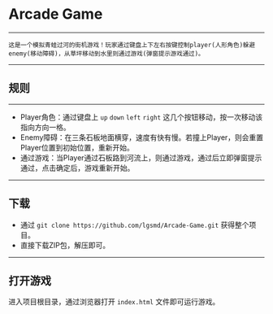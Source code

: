 # **Arcade Game**
----
    这是一个模拟青蛙过河的街机游戏！玩家通过键盘上下左右按键控制player(人形角色)躲避enemy(移动障碍)，从草坪移动到水里则通过游戏(弹窗提示游戏通过)。
----
## 规则
----
* Player角色：通过键盘上 `up` `down` `left` `right` 这几个按钮移动，按一次移动该指向方向一格。
* Enemy障碍：在三条石板地面横穿，速度有快有慢。若撞上Player，则会重置Player位置到初始位置，重新开始。
* 通过游戏：当Player通过石板路到河流上，则通过游戏，通过后立即弹窗提示通过，点击确定后，游戏重新开始。
----
## 下载
* 通过 `git clone https://github.com/lgsmd/Arcade-Game.git` 获得整个项目。
* 直接下载ZIP包，解压即可。
----
## 打开游戏
进入项目根目录，通过浏览器打开 `index.html` 文件即可运行游戏。
